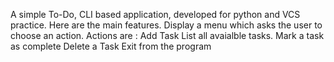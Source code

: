 A simple To-Do, CLI based application, developed for python and VCS practice.
Here are the main features.
Display a menu which asks the user to choose an action.
Actions are :
Add Task
List all avaialble tasks.
Mark a task as complete
Delete a Task
Exit from the program
